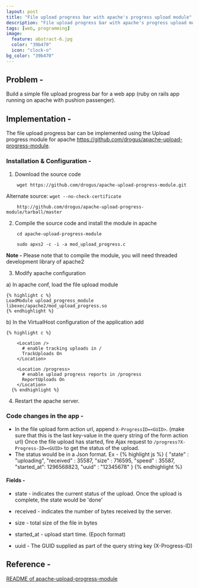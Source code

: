 ```yaml
---
layout: post
title: "File upload progress bar with apache's progress upload module"
description: "File upload progress bar with apache's progress upload module."
tags: [web, programming]
image:
  feature: abstract-6.jpg
  color: "39b470"
  icon: "clock-o"
bg_color: "39b470"
---
```


## Problem -

  Build a simple file upload progress bar for a  web app (ruby on rails app running on apache with pushion passenger).

## Implementation -

The file upload progress bar can be implemented using the Upload progress module for apache <https://github.com/drogus/apache-upload-progress-module>.

### Installation & Configuration -

1) Download the source code

```
    wget https://github.com/drogus/apache-upload-progress-module.git
```

Alternate source: `wget --no-check-certificate`

```
    http://github.com/drogus/apache-upload-progress-module/tarball/master
```

2) Compile the source code and install the module in apache

```
    cd apache-upload-progress-module
```

```
    sudo apxs2 -c -i -a mod_upload_progress.c
```

**Note -** Please note that to compile the module, you will need threaded development library of apache2

3) Modify apache configuration

a) In apache conf, load the file upload module

    {% highlight c %}
    LoadModule upload_progress_module libexec/apache2/mod_upload_progress.so
    {% endhighlight %}

b) In the VirtualHost configuration of the application add

    {% highlight c %}

        <Location />
          # enable tracking uploads in /
          TrackUploads On
        </Location>

        <Location /progress>
          # enable upload progress reports in /progress
          ReportUploads On
        </Location>
      {% endhighlight %}

4) Restart the apache server.

### Code changes in the app -

- In the file upload form action url, append `X-ProgressID=<GUID>`.
 (make sure that this is the last key-value in the query string of the form action url) Once the file upload has started, fire Ajax request to `/progress?X-Progress-ID=<GUID>` to get the status of the upload.
- The status would be in a Json format.
Ex -
{% highlight js %}
{ "state" : "uploading", "received" : 35587, "size" : 716595, "speed" : 35587, "started_at": 1296568823, "uuid" : "12345678" }
{% endhighlight %}

#### Fields -

  - state - indicates the current status of the upload. Once the upload is complete, the state would be 'done'

  - received - indicates the number of bytes received by the server.

  - size - total size of the file in bytes

  - started_at - upload start time. (Epoch format)

  - uuid - The GUID supplied as part of the query string key (X-Progress-ID)

## Reference -

[README of apache-upload-progress-module](https://github.com/drogus/apache-upload-progress-module)
